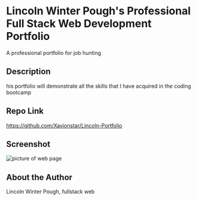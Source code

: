 # Lincoln Winter Pough's Professional Full Stack Web Development Portfolio
A professional portfolio for job hunting

## Description
his portfolio will demonstrate all the skills that I have acquired in the coding bootcamp 

## Repo Link
https://github.com/Xavionstar/Lincoln-Portfolio

## Screenshot
![picture of web page](https://github.com/Xavionstar/Lincoln-Portfolio/blob/src/assets/portfolio-screenshot.PNG?raw=true)

## About the Author
Lincoln Winter Pough, fullstack web 